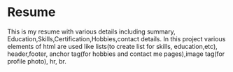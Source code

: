 # Resume
This is my resume with various details including summary, Education,Skills,Certification,Hobbies,contact details.
In this project various elements of html are used like lists(to create list for skills, education,etc), header,footer, anchor tag(for hobbies and contact me pages),image tag(for profile photo), hr, br.
